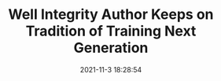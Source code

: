 ---
"title": "Well Integrity Author Keeps on Tradition of Training Next Generation"
"date": "2021-11-3 18:28:54"
"feed_name": "IADC"
"feed_website": "https://www.iadc.org/"
"feed_rss": "https://www.iadc.org/feed/"
"link": "https://www.iadc.org/drillbits/well-integrity-textbook-author-keeps-on-tradition-of-training-next-generation/"
"source": "None"
"file": "_posts/2021-1-1-dda74a415c2fb342846c57b3032fb0ff57715b95.md"
"accident": "0"
"drilling": "0"
"dead": "0"
"injured": "0"
"arrested": "0"
"place": "unknown place"
"where": "unknown site"
"causes": "unknown"
"place_uri": "unknown place"
---